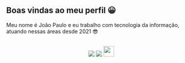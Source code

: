 ## Boas vindas ao meu perfil 😀

Meu nome é João Paulo e eu trabalho com tecnologia da informação, atuando nessas áreas desde 2021 😎

<br>

<!-- REDES SOCIAIS -->
<div align="center">
  <a href="https://www.instagram.com/joaopaulojps_?igsh=NGZxZGl2MjRuZXBl" target="_blank"><img src="https://img.shields.io/badge/-Instagram-%23E4405F?style=for-the-badge&logo=instagram&logoColor=white" target="_blank"></a>
  <a href="https://www.linkedin.com/in/joao-paulo-santana-de-araujo/" target="_blank"><img src="https://img.shields.io/badge/-LinkedIn-%230077B5?style=for-the-badge&logo=linkedin&logoColor=white" target="_blank"></a>  
   <a href="mailto:joaosenai159@gmail.com" target="_blank"><img src="https://play-lh.googleusercontent.com/D1Dz2BjPYev_oyksKXsdtAS66a_2Ql-sklpzTnwR9lqnDG_P5lAJEtfR70FudJ0XMA=s48-rw" style='width: 28px' target="_blank"></a>  
  
</div>
